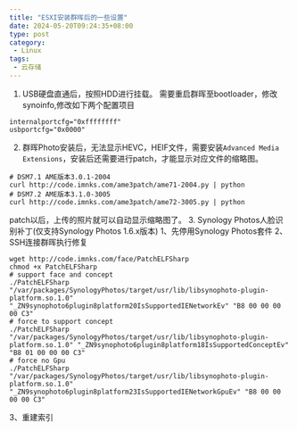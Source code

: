 ```yaml
---
title: "ESXI安装群晖后的一些设置"
date: 2024-05-20T09:24:35+08:00
type: post
category: 
 - Linux
tags:
 - 云存储
---
```


1. USB硬盘直通后，按照HDD进行挂载。
需要重启群晖至bootloader，修改synoinfo,修改如下两个配置项目
```
internalportcfg="0xffffffff"
usbportcfg="0x0000"
```
<!--more-->
2. 群晖Photo安装后，无法显示HEVC，HEIF文件，需要安装`Advanced Media Extensions`，安装后还需要进行patch，才能显示对应文件的缩略图。
```
# DSM7.1 AME版本3.0.1-2004
curl http://code.imnks.com/ame3patch/ame71-2004.py | python
# DSM7.2 AME版本3.1.0-3005
curl http://code.imnks.com/ame3patch/ame72-3005.py | python
```
patch以后，上传的照片就可以自动显示缩略图了。
3. Synology Photos人脸识别补丁(仅支持Synology Photos 1.6.x版本)
1、先停用Synology Photos套件
2、SSH连接群晖执行修复
```
wget http://code.imnks.com/face/PatchELFSharp
chmod +x PatchELFSharp
# support face and concept
./PatchELFSharp "/var/packages/SynologyPhotos/target/usr/lib/libsynophoto-plugin-platform.so.1.0" "_ZN9synophoto6plugin8platform20IsSupportedIENetworkEv" "B8 00 00 00 00 C3"
# force to support concept
./PatchELFSharp "/var/packages/SynologyPhotos/target/usr/lib/libsynophoto-plugin-platform.so.1.0" "_ZN9synophoto6plugin8platform18IsSupportedConceptEv" "B8 01 00 00 00 C3"
# force no Gpu
./PatchELFSharp "/var/packages/SynologyPhotos/target/usr/lib/libsynophoto-plugin-platform.so.1.0" "_ZN9synophoto6plugin8platform23IsSupportedIENetworkGpuEv" "B8 00 00 00 00 C3"
```
3、重建索引